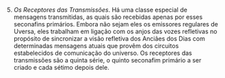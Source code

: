 5. *Os Receptores das Transmissões*. Há uma classe especial de mensagens transmitidas, as quais são recebidas apenas por esses seconafins primários. Embora não sejam eles os emissores regulares de Uversa, eles trabalham em ligação com os anjos das vozes refletivas no propósito de sincronizar a visão refletiva dos Anciães dos Dias com determinadas mensagens atuais que provêm dos circuitos estabelecidos de comunicação do universo. Os receptores das transmissões são a quinta série, o quinto seconafim primário a ser criado e cada sétimo depois dele.